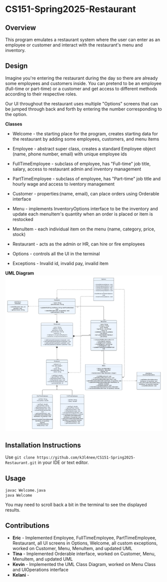 # CS151-Spring2025-Restaurant

## Overview

This program emulates a restaurant system where the user can enter as an employee or customer and interact with the restaurant's menu and inventory.

## Design

Imagine you're entering the restaurant during the day so there are already some employees and customers inside. You can pretend to be an employee (full-time or part-time) or a customer and get access to different methods according to their respective roles.

Our UI throughout the restaurant uses multiple "Options" screens that can be jumped through back and forth by entering the number corresponding to the option.

**Classes**

- Welcome - the starting place for the program, creates starting data for the restaurant by adding some employees, customers, and menu items

- Employee - abstract super class, creates a standard Employee object (name, phone number, email) with unique employee ids

- FullTimeEmployee - subclass of employee, has "Full-time" job title, salary, access to restaurant admin and inventory management

- PartTimeEmployee - subclass of employee, has "Part-time" job title and hourly wage and access to iventory management

- Customer - properties:(name, email), can place orders using Orderable interface

- Menu - implements InventoryOptions interface to be the inventory and update each menuItem's quantity when an order is placed or item is restocked

- MenuItem - each individual item on the menu (name, category, price, stock)

- Restaurant - acts as the admin or HR, can hire or fire employees

- Options - controls all the UI in the terminal

- Exceptions - Invalid id, invalid pay, invalid item

**UML Diagram**
![Restaurant System UML Diagram](Restaurant-System-Class-Diagram.png)

## Installation Instructions

Use `git clone https://github.com/k3l4nee/CS151-Spring2025-Restaurant.git` in your IDE or text editor.

## Usage

```
javac Welcome.java
java Welcome
```

You may need to scroll back a bit in the terminal to see the displayed results.

## Contributions

- **Eric** - Implemented Employee, FullTimeEmployee, PartTimeEmployee, Restaurant, all UI screens in Options, Welcome, all custom exceptions, worked on Customer, Menu, MenuItem, and updated UML
- **Tina** - Implemented Orderable interface, worked on Customer, Menu, MenuItem, and updated UML
- **Kevin** - Implemented the UML Class Diagram, worked on Menu Class and UIOperations interface
- **Kelani** -
